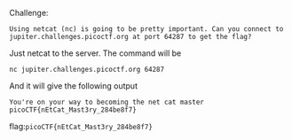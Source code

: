 Challenge:
```
Using netcat (nc) is going to be pretty important. Can you connect to jupiter.challenges.picoctf.org at port 64287 to get the flag?
```

Just netcat to the server. The command will be
```
nc jupiter.challenges.picoctf.org 64287
```
And it will give the following output
```
You're on your way to becoming the net cat master
picoCTF{nEtCat_Mast3ry_284be8f7}
```

flag:```picoCTF{nEtCat_Mast3ry_284be8f7}```
